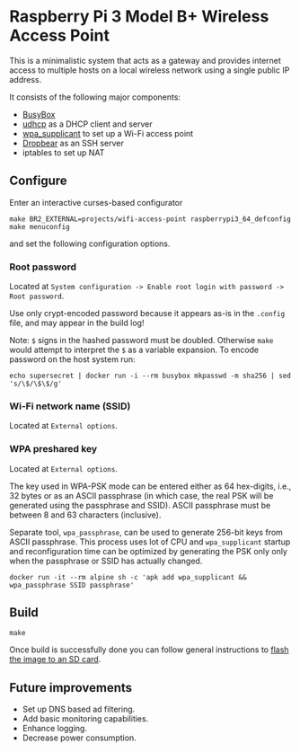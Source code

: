 # Raspberry Pi 3 Model B+ Wireless Access Point

This is a minimalistic system that acts as a gateway and provides internet access to multiple hosts on a local wireless network using a single public IP address.

It consists of the following major components:

* [BusyBox](https://busybox.net)
* [udhcp](https://udhcp.busybox.net) as a DHCP client and server
* [wpa_supplicant](https://w1.fi/wpa_supplicant/) to set up a Wi-Fi access point
* [Dropbear](https://matt.ucc.asn.au/dropbear/dropbear.html) as an SSH server
* iptables to set up NAT

## Configure

Enter an interactive curses-based configurator

    make BR2_EXTERNAL=projects/wifi-access-point raspberrypi3_64_defconfig
    make menuconfig

and set the following configuration options.

### Root password

Located at `System configuration -> Enable root login with password -> Root password`.

Use only crypt-encoded password because it appears as-is in the `.config` file, and may appear in the build log!

Note: `$` signs in the hashed password must be doubled.
Otherwise `make` would attempt to interpret the `$` as a variable expansion.
To encode password on the host system run:

    echo supersecret | docker run -i --rm busybox mkpasswd -m sha256 | sed 's/\$/\$\$/g'

### Wi-Fi network name (SSID)

Located at `External options`.

### WPA preshared key

Located at `External options`.

The key used in WPA-PSK mode can be entered either as 64 hex-digits, i.e., 32 bytes or as an ASCII
passphrase (in which case, the real PSK will be generated using the passphrase and SSID).
ASCII passphrase must be between 8 and 63 characters (inclusive).

Separate tool, `wpa_passphrase`, can be used to generate 256-bit keys from ASCII passphrase.
This process uses lot of CPU and `wpa_supplicant` startup and reconfiguration time can be optimized
by generating the PSK only only when the passphrase or SSID has actually changed.

    docker run -it --rm alpine sh -c 'apk add wpa_supplicant && wpa_passphrase SSID passphrase'

## Build

    make

Once build is successfully done you can follow general instructions to [flash the image to an SD card](/README.md#flash-the-image-to-an-sd-card).

## Future improvements

* Set up DNS based ad filtering.
* Add basic monitoring capabilities.
* Enhance logging.
* Decrease power consumption.
